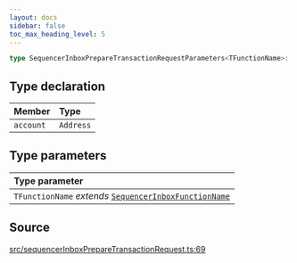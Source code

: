 ```yaml
---
layout: docs
sidebar: false
toc_max_heading_level: 5
---
```


```ts
type SequencerInboxPrepareTransactionRequestParameters<TFunctionName>: Omit<SequencerInboxPrepareFunctionDataParameters<TFunctionName>, "abi"> & object;
```

## Type declaration

| Member | Type |
| :------ | :------ |
| `account` | `Address` |

## Type parameters

| Type parameter |
| :------ |
| `TFunctionName` *extends* [`SequencerInboxFunctionName`](SequencerInboxFunctionName.md) |

## Source

[src/sequencerInboxPrepareTransactionRequest.ts:69](https://github.com/OffchainLabs/arbitrum-orbit-sdk/blob/9d5595a042e42f7d6b9af10a84816c98ea30f330/src/sequencerInboxPrepareTransactionRequest.ts#L69)
